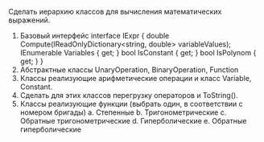 Сделать иерархию классов для вычисления математических выражений.
1.	Базовый интерфейс
interface IExpr
{
   double Compute(IReadOnlyDictionary<string, double> variableValues);
          IEnumerable<string> Variables { get; }
          bool IsConstant { get; }
   bool IsPolynom { get; }
}
2.	Абстрактные классы
UnaryOperation, BinaryOperation, Function
3.	Классы реализующие арифметические операции и класс Variable, Constant.
4.	Сделать для этих классов перегрузку операторов и ToString().
5.	Классы реализующие функции (выбрать один, в соответствии с номером бригады)
a.	Степенные
b.	Тригонометрические
c.	Обратные тригонометрические
d.	Гиперболические
e.	Обратные гиперболические
